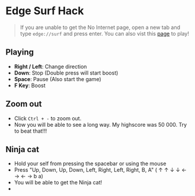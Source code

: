 # Edge Surf Hack
  >If you are unable to get the No Internet page, open a new tab and type `edge://surf` and press enter. You can also vist this [page](http://microsoft.com/edge/surf) to play!
 ## Playing
  * **Right / Left**: Change direction
  * **Down**: Stop (Double press will start boost)
  * **Space**: Pause (Also start the game)
  * **F Key**: Boost
  
 ## Zoom out
  * Click `Ctrl + -` to zoom out.
  * Now you will be able to see a long way. My highscore was 50 000. Try to beat that!!!

 ## Ninja cat
  * Hold your self from pressing the spacebar or using the mouse
  * Press "Up, Down, Up, Down, Left, Right, Left, Right, B, A" ( ↑ ↑ ↓ ↓ ← → ← → b a)
  * You will be able to get the Ninja cat!
  * 
